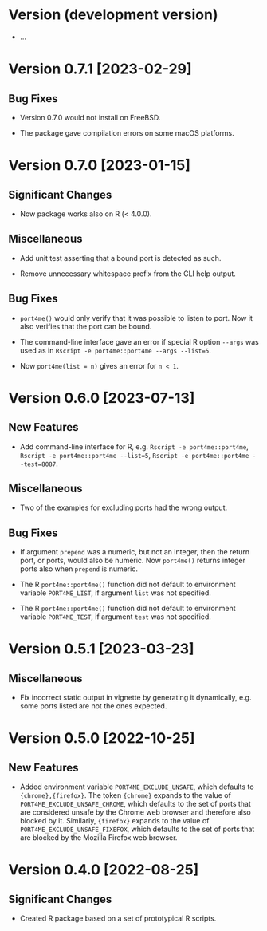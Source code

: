 # Version (development version)

 * ...


# Version 0.7.1 [2023-02-29]

## Bug Fixes

 * Version 0.7.0 would not install on FreeBSD.

 * The package gave compilation errors on some macOS platforms.


# Version 0.7.0 [2023-01-15]

## Significant Changes

 * Now package works also on R (< 4.0.0).

## Miscellaneous

 * Add unit test asserting that a bound port is detected as such.
 
 * Remove unnecessary whitespace prefix from the CLI help output.

## Bug Fixes

 * `port4me()` would only verify that it was possible to listen to 
   port. Now it also verifies that the port can be bound.
 
 * The command-line interface gave an error if special R option
   `--args` was used as in `Rscript -e port4me::port4me --args
   --list=5`.

 * Now `port4me(list = n)` gives an error for `n < 1`.


# Version 0.6.0 [2023-07-13]

## New Features

 * Add command-line interface for R, e.g. `Rscript -e
   port4me::port4me`, `Rscript -e port4me::port4me --list=5`,
   `Rscript -e port4me::port4me --test=8087`.

## Miscellaneous

 * Two of the examples for excluding ports had the wrong output.

## Bug Fixes

 * If argument `prepend` was a numeric, but not an integer, then the
   return port, or ports, would also be numeric. Now `port4me()`
   returns integer ports also when `prepend` is numeric.

 * The R `port4me::port4me()` function did not default to environment
   variable `PORT4ME_LIST`, if argument `list` was not specified.

 * The R `port4me::port4me()` function did not default to environment
   variable `PORT4ME_TEST`, if argument `test` was not specified.


# Version 0.5.1 [2023-03-23]

## Miscellaneous

 * Fix incorrect static output in vignette by generating it
   dynamically, e.g. some ports listed are not the ones expected.
 

# Version 0.5.0 [2022-10-25]

## New Features

 * Added environment variable `PORT4ME_EXCLUDE_UNSAFE`, which defaults
   to `{chrome},{firefox}`.  The token `{chrome}` expands to the value
   of `PORT4ME_EXCLUDE_UNSAFE_CHROME`, which defaults to the set of
   ports that are considered unsafe by the Chrome web browser and
   therefore also blocked by it.  Similarly, `{firefox}` expands to
   the value of `PORT4ME_EXCLUDE_UNSAFE_FIXEFOX`, which defaults to
   the set of ports that are blocked by the Mozilla Firefox web browser.
 

# Version 0.4.0 [2022-08-25]

## Significant Changes

 * Created R package based on a set of prototypical R scripts.
